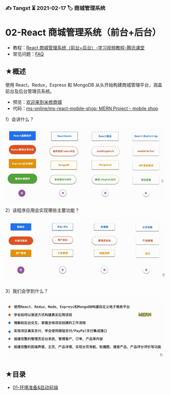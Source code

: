 ### ✍️ Tangxt ⏳ 2021-02-17 🏷️ 商城管理系统

# 02-React 商城管理系统（前台+后台）

- 教程：[React 商城管理系统（前台+后台）-学习视频教程-腾讯课堂](https://ke.qq.com/course/3135233)
- 常见问题：[FAQ](./faq.md)

## ★概述

使用 React，Redux，Express 和 MongoDB 从头开始构建商城管理平台，涵盖前台及后台管理员系统。

- 预览：[欢迎来到米修商城](http://ms-mobileshop.herokuapp.com/)
- 代码：[ms-online/ms-react-mobile-shop: MERN Project - mobile shop](https://github.com/ms-online/ms-react-mobile-shop)

1）会讲什么？

![讲解内容](assets/img/2021-02-17-17-20-31.png)

2）该程序应用会实现哪些主要功能？

![实现主要功能](assets/img/2021-02-17-17-22-53.png)

3）我们会学到什么？

![学到什么](assets/img/2021-02-17-17-24-32.png)

## ★目录

- [01-环境准备&启动前端](./01.md)

